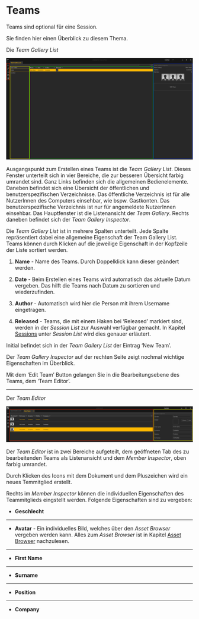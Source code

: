 # Teams 

Teams sind optional für eine Session. 

Sie finden hier einen Überblick zu diesem Thema.


Die *Team Gallery List* 

![Placeholder](img/Manager/TeamGalleryListNew.PNG) 


Ausgangspunkt zum Erstellen eines Teams ist die *Team Gallery List*. Dieses Fenster unterteilt sich in vier Bereiche, die zur besseren Übersicht farbig umrandet sind. Ganz Links befinden sich die allgemeinen Bedienelemente. Daneben befindet sich eine Übersicht der öffentlichen und benutzerspezifischen Verzeichnisse. Das öffentliche Verzeichnis ist für alle NutzerInnen des Computers einsehbar, wie bspw. Gastkonten. Das benutzerspezifische Verzeichnis ist nur für angemeldete NutzerInnen einsehbar. Das Hauptfenster ist die Listenansicht der *Team Gallery*. Rechts daneben befindet sich der *Team Gallery Inspector*. 

Die *Team Gallery List* ist in mehrere Spalten unterteilt. Jede Spalte repräsentiert dabei eine allgemeine Eigenschaft der Team Gallery List. Teams können durch Klicken auf die jeweilige Eigenschaft in der Kopfzeile der Liste sortiert werden. 

 
1.    **Name** - Name des Teams. Durch Doppelklick kann dieser geändert werden. 

 

2.    **Date** - Beim Erstellen eines Teams wird automatisch das aktuelle Datum vergeben. Das hilft die Teams nach Datum zu sortieren und wiederzufinden. 

 

3.    **Author** - Automatisch wird hier die Person mit ihrem Username eingetragen. 

 

4.    **Released** - Teams, die mit einem Haken bei ‘Released’ markiert sind, werden in der *Session List* zur Auswahl verfügbar gemacht. In Kapitel [Sessions](sessions.md) unter *Session List* wird dies genauer erläutert.  

Initial befindet sich in der *Team Gallery List* der Eintrag ‘New Team’.  

Der *Team Gallery Inspector* auf der rechten Seite zeigt nochmal wichtige Eigenschaften im Überblick. 

Mit dem ‘Edit Team’ Button gelangen Sie in die Bearbeitungsebene des Teams, dem ‘Team Editor’. 


***

Der *Team Editor*

![Placeholder](img/Manager/TeamEditor_Crop.png) 

 
Der *Team Editor* ist in zwei Bereiche aufgeteilt, dem geöffneten Tab des zu bearbeitenden Teams als Listenansicht und dem *Member Inspector*, oben farbig umrandet. 

Durch Klicken des Icons mit dem Dokument und dem Pluszeichen wird ein neues Temmitglied erstellt. 

Rechts im *Member Inspector* können die individuellen Eigenschaften des Teammitglieds eingstellt werden. Folgende Eigenschaften sind zu vergeben:

* <b>Geschlecht</b>
***
* <b>Avatar</b> - Ein individuelles Bild, welches über den *Asset Browser* vergeben werden kann. Alles zum *Asset Browser* ist in Kapitel [Asset Browser](assetbrowser.md) nachzulesen. 
***
* <b>First Name</b>
***
* <b>Surname</b>
***
* <b>Position</b>
***
* <b>Company</b>
